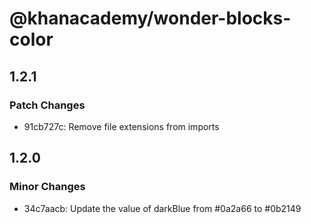 # @khanacademy/wonder-blocks-color

## 1.2.1

### Patch Changes

-   91cb727c: Remove file extensions from imports

## 1.2.0

### Minor Changes

-   34c7aacb: Update the value of darkBlue from #0a2a66 to #0b2149

